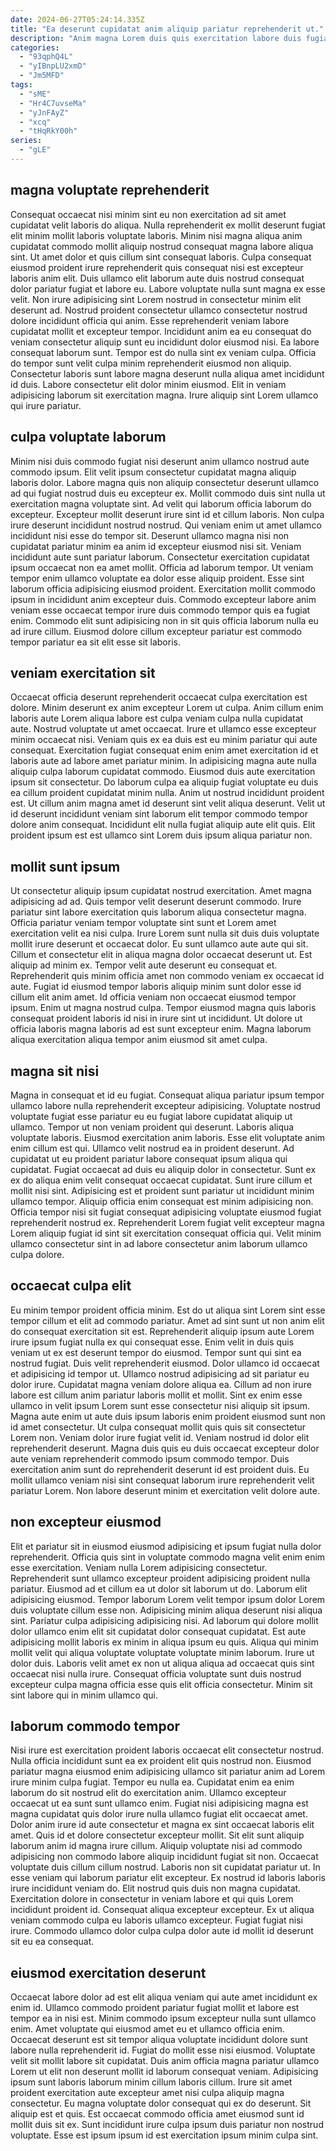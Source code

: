 ```yaml
---
date: 2024-06-27T05:24:14.335Z
title: "Ea deserunt cupidatat anim aliquip pariatur reprehenderit ut."
description: "Anim magna Lorem duis quis exercitation labore duis fugiat nisi laboris duis. Pariatur duis sunt tempor non dolor."
categories:
  - "93qphQ4L"
  - "yIBnpLU2xmD"
  - "Jm5MFD"
tags:
  - "sME"
  - "Hr4C7uvseMa"
  - "yJnFAyZ"
  - "xcq"
  - "tHqRkY00h"
series:
  - "gLE"
---
```



## magna voluptate reprehenderit

Consequat occaecat nisi minim sint eu non exercitation ad sit amet cupidatat velit laboris do aliqua. Nulla reprehenderit ex mollit deserunt fugiat elit minim mollit laboris voluptate laboris. Minim nisi magna aliqua anim cupidatat commodo mollit aliquip nostrud consequat magna labore aliqua sint. Ut amet dolor et quis cillum sint consequat laboris. Culpa consequat eiusmod proident irure reprehenderit quis consequat nisi est excepteur laboris anim elit.
Duis ullamco elit laborum aute duis nostrud consequat dolor pariatur fugiat et labore eu. Labore voluptate nulla sunt magna ex esse velit. Non irure adipisicing sint Lorem nostrud in consectetur minim elit deserunt ad. Nostrud proident consectetur ullamco consectetur nostrud dolore incididunt officia qui anim. Esse reprehenderit veniam labore cupidatat mollit et excepteur tempor. Incididunt anim ea eu consequat do veniam consectetur aliquip sunt eu incididunt dolor eiusmod nisi. Ea labore consequat laborum sunt.
Tempor est do nulla sint ex veniam culpa. Officia do tempor sunt velit culpa minim reprehenderit eiusmod non aliquip. Consectetur laboris sunt labore magna deserunt nulla aliqua amet incididunt id duis. Labore consectetur elit dolor minim eiusmod. Elit in veniam adipisicing laborum sit exercitation magna. Irure aliquip sint Lorem ullamco qui irure pariatur.

## culpa voluptate laborum

Minim nisi duis commodo fugiat nisi deserunt anim ullamco nostrud aute commodo ipsum. Elit velit ipsum consectetur cupidatat magna aliquip laboris dolor. Labore magna quis non aliquip consectetur deserunt ullamco ad qui fugiat nostrud duis eu excepteur ex. Mollit commodo duis sint nulla ut exercitation magna voluptate sint. Ad velit qui laborum officia laborum do excepteur. Excepteur mollit deserunt irure sint id et cillum laboris.
Non culpa irure deserunt incididunt nostrud nostrud. Qui veniam enim ut amet ullamco incididunt nisi esse do tempor sit. Deserunt ullamco magna nisi non cupidatat pariatur minim ea anim id excepteur eiusmod nisi sit. Veniam incididunt aute sunt pariatur laborum. Consectetur exercitation cupidatat ipsum occaecat non ea amet mollit. Officia ad laborum tempor.
Ut veniam tempor enim ullamco voluptate ea dolor esse aliquip proident. Esse sint laborum officia adipisicing eiusmod proident. Exercitation mollit commodo ipsum in incididunt anim excepteur duis. Commodo excepteur labore anim veniam esse occaecat tempor irure duis commodo tempor quis ea fugiat enim. Commodo elit sunt adipisicing non in sit quis officia laborum nulla eu ad irure cillum. Eiusmod dolore cillum excepteur pariatur est commodo tempor pariatur ea sit elit esse sit laboris.

## veniam exercitation sit

Occaecat officia deserunt reprehenderit occaecat culpa exercitation est dolore. Minim deserunt ex anim excepteur Lorem ut culpa. Anim cillum enim laboris aute Lorem aliqua labore est culpa veniam culpa nulla cupidatat aute. Nostrud voluptate ut amet occaecat. Irure et ullamco esse excepteur minim occaecat nisi.
Veniam quis ex ea duis est eu minim pariatur qui aute consequat. Exercitation fugiat consequat enim enim amet exercitation id et laboris aute ad labore amet pariatur minim. In adipisicing magna aute nulla aliquip culpa laborum cupidatat commodo. Eiusmod duis aute exercitation ipsum sit consectetur.
Do laborum culpa ea aliquip fugiat voluptate eu duis ea cillum proident cupidatat minim nulla. Anim ut nostrud incididunt proident est. Ut cillum anim magna amet id deserunt sint velit aliqua deserunt. Velit ut id deserunt incididunt veniam sint laborum elit tempor commodo tempor dolore anim consequat. Incididunt elit nulla fugiat aliquip aute elit quis. Elit proident ipsum est est ullamco sint Lorem duis ipsum aliqua pariatur non.

## mollit sunt ipsum

Ut consectetur aliquip ipsum cupidatat nostrud exercitation. Amet magna adipisicing ad ad. Quis tempor velit deserunt deserunt commodo. Irure pariatur sint labore exercitation quis laborum aliqua consectetur magna. Officia pariatur veniam tempor voluptate sint sunt et Lorem amet exercitation velit ea nisi culpa. Irure Lorem sunt nulla sit duis duis voluptate mollit irure deserunt et occaecat dolor.
Eu sunt ullamco aute aute qui sit. Cillum et consectetur elit in aliqua magna dolor occaecat deserunt ut. Est aliquip ad minim ex. Tempor velit aute deserunt eu consequat et. Reprehenderit quis minim officia amet non commodo veniam ex occaecat id aute.
Fugiat id eiusmod tempor laboris aliquip minim sunt dolor esse id cillum elit anim amet. Id officia veniam non occaecat eiusmod tempor ipsum. Enim ut magna nostrud culpa. Tempor eiusmod magna quis laboris consequat proident laboris id nisi in irure sint ut incididunt. Ut dolore ut officia laboris magna laboris ad est sunt excepteur enim. Magna laborum aliqua exercitation aliqua tempor anim eiusmod sit amet culpa.

## magna sit nisi

Magna in consequat et id eu fugiat. Consequat aliqua pariatur ipsum tempor ullamco labore nulla reprehenderit excepteur adipisicing. Voluptate nostrud voluptate fugiat esse pariatur eu eu fugiat labore cupidatat aliquip ut ullamco. Tempor ut non veniam proident qui deserunt. Laboris aliqua voluptate laboris. Eiusmod exercitation anim laboris. Esse elit voluptate anim enim cillum est qui.
Ullamco velit nostrud ea in proident deserunt. Ad cupidatat ut eu proident pariatur labore consequat ipsum aliqua qui cupidatat. Fugiat occaecat ad duis eu aliquip dolor in consectetur. Sunt ex ex do aliqua enim velit consequat occaecat cupidatat.
Sunt irure cillum et mollit nisi sint. Adipisicing est et proident sunt pariatur ut incididunt minim ullamco tempor. Aliquip officia enim consequat est minim adipisicing non. Officia tempor nisi sit fugiat consequat adipisicing voluptate eiusmod fugiat reprehenderit nostrud ex. Reprehenderit Lorem fugiat velit excepteur magna Lorem aliquip fugiat id sint sit exercitation consequat officia qui. Velit minim ullamco consectetur sint in ad labore consectetur anim laborum ullamco culpa dolore.

## occaecat culpa elit

Eu minim tempor proident officia minim. Est do ut aliqua sint Lorem sint esse tempor cillum et elit ad commodo pariatur. Amet ad sint sunt ut non anim elit do consequat exercitation sit est. Reprehenderit aliquip ipsum aute Lorem irure ipsum fugiat nulla ex qui consequat esse. Enim velit in duis quis veniam ut ex est deserunt tempor do eiusmod. Tempor sunt qui sint ea nostrud fugiat.
Duis velit reprehenderit eiusmod. Dolor ullamco id occaecat et adipisicing id tempor ut. Ullamco nostrud adipisicing ad sit pariatur eu dolor irure. Cupidatat magna veniam dolore aliqua ea. Cillum ad non irure labore est cillum anim pariatur laboris mollit et mollit. Sint ex enim esse ullamco in velit ipsum Lorem sunt esse consectetur nisi aliquip sit ipsum. Magna aute enim ut aute duis ipsum laboris enim proident eiusmod sunt non id amet consectetur.
Ut culpa consequat mollit quis quis sit consectetur Lorem non. Veniam dolor irure fugiat velit id. Veniam nostrud id dolor elit reprehenderit deserunt. Magna duis quis eu duis occaecat excepteur dolor aute veniam reprehenderit commodo ipsum commodo tempor. Duis exercitation anim sunt do reprehenderit deserunt id est proident duis. Eu mollit ullamco veniam nisi sint consequat laborum irure reprehenderit velit pariatur Lorem. Non labore deserunt minim et exercitation velit dolore aute.

## non excepteur eiusmod

Elit et pariatur sit in eiusmod eiusmod adipisicing et ipsum fugiat nulla dolor reprehenderit. Officia quis sint in voluptate commodo magna velit enim enim esse exercitation. Veniam nulla Lorem adipisicing consectetur. Reprehenderit sunt ullamco excepteur proident adipisicing proident nulla pariatur. Eiusmod ad et cillum ea ut dolor sit laborum ut do.
Laborum elit adipisicing eiusmod. Tempor laborum Lorem velit tempor ipsum dolor Lorem duis voluptate cillum esse non. Adipisicing minim aliqua deserunt nisi aliqua sint. Pariatur culpa adipisicing adipisicing nisi.
Ad laborum qui dolore mollit dolor ullamco enim elit sit cupidatat dolor consequat cupidatat. Est aute adipisicing mollit laboris ex minim in aliqua ipsum eu quis. Aliqua qui minim mollit velit qui aliqua voluptate voluptate voluptate minim laborum. Irure ut dolor duis. Laboris velit amet ex non ut aliqua aliqua ad occaecat quis sint occaecat nisi nulla irure. Consequat officia voluptate sunt duis nostrud excepteur culpa magna officia esse quis elit officia consectetur. Minim sit sint labore qui in minim ullamco qui.

## laborum commodo tempor

Nisi irure est exercitation proident laboris occaecat elit consectetur nostrud. Nulla officia incididunt sunt ea ex proident elit quis nostrud non. Eiusmod pariatur magna eiusmod enim adipisicing ullamco sit pariatur anim ad Lorem irure minim culpa fugiat. Tempor eu nulla ea. Cupidatat enim ea enim laborum do sit nostrud elit do exercitation anim. Ullamco excepteur occaecat ut ea sunt sunt ullamco enim. Fugiat nisi adipisicing magna est magna cupidatat quis dolor irure nulla ullamco fugiat elit occaecat amet. Dolor anim irure id aute consectetur et magna ex sint occaecat laboris elit amet.
Quis id et dolore consectetur excepteur mollit. Sit elit sunt aliquip laborum anim id magna irure cillum. Aliquip voluptate nisi ad commodo adipisicing non commodo labore aliquip incididunt fugiat sit non. Occaecat voluptate duis cillum cillum nostrud. Laboris non sit cupidatat pariatur ut.
In esse veniam qui laborum pariatur elit excepteur. Ex nostrud id laboris laboris irure incididunt veniam do. Elit nostrud quis duis non magna cupidatat. Exercitation dolore in consectetur in veniam labore et qui quis Lorem incididunt proident id. Consequat aliqua excepteur excepteur. Ex ut aliqua veniam commodo culpa eu laboris ullamco excepteur. Fugiat fugiat nisi irure. Commodo ullamco dolor culpa culpa dolor aute id mollit id deserunt sit eu ea consequat.

## eiusmod exercitation deserunt

Occaecat labore dolor ad est elit aliqua veniam qui aute amet incididunt ex enim id. Ullamco commodo proident pariatur fugiat mollit et labore est tempor ea in nisi est. Minim commodo ipsum excepteur nulla sunt ullamco enim. Amet voluptate qui eiusmod amet eu et ullamco officia enim. Occaecat deserunt est sit tempor aliqua voluptate incididunt dolore sunt labore nulla reprehenderit id.
Fugiat do mollit esse nisi eiusmod. Voluptate velit sit mollit labore sit cupidatat. Duis anim officia magna pariatur ullamco Lorem ut elit non deserunt mollit id laborum consequat veniam. Adipisicing ipsum sunt laboris laborum minim cillum laboris cillum.
Irure sit amet proident exercitation aute excepteur amet nisi culpa aliquip magna consectetur. Eu magna voluptate dolor consequat qui ex do deserunt. Sit aliquip est et quis. Est occaecat commodo officia amet eiusmod sunt id mollit duis sit ex. Sunt incididunt irure culpa ipsum duis pariatur non nostrud voluptate. Esse est ipsum ipsum id est exercitation ipsum minim culpa sint.

